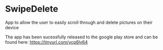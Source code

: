 # SwipeDelete
App to allow the user to easily scroll through and delete pictures on their device

The app has been sucessfully released to the google play store and can be found here: https://tinyurl.com/ycp6ly64
